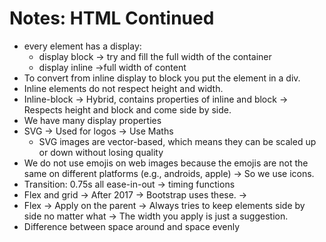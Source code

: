 # Notes: HTML Continued
- every element has a display:
    - display block -> try and fill the full width of the container
    - display inline ->full width of content
- To convert from inline display to block you put the element in a div.
- Inline elements do not respect height and width.
- Inline-block -> Hybrid, contains properties of inline and block -> Respects height and block and come side by side.
- We have many display properties
- SVG -> Used for logos -> Use Maths
    - SVG images are vector-based, which means they can be scaled up or down without losing quality
- We do not use emojis on web images because the emojis are not the same on different platforms (e.g., androids, apple) -> So we use icons.
- Transition: 0.75s all ease-in-out -> timing functions
- Flex and grid -> After 2017 -> Bootstrap uses these. -> 
- Flex -> Apply on the parent -> Always tries to keep elements side by side no matter what -> The width you apply is just a suggestion.
- Difference between space around and space evenly
